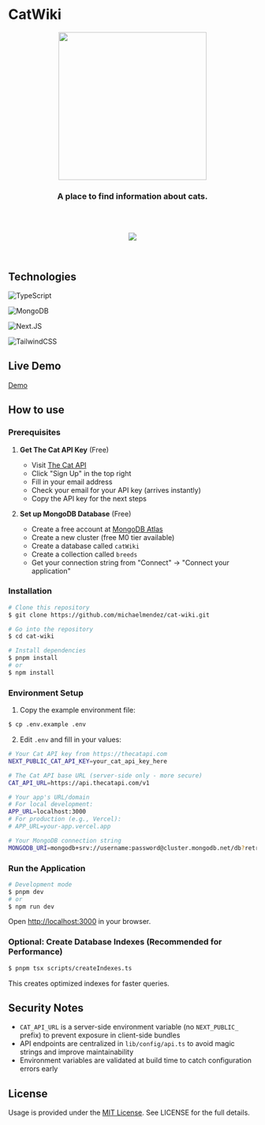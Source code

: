 # CatWiki

<p align="center">
    <img src="https://i.imgur.com/XMKAjCQ.png" width="300px" />
</p>

<h3 align="center">A place to find information about cats.</h3>

<br />
<br />
<p align="center">
    <img src="https://i.imgur.com/S0lZIbQ.png"/>
</p>

<br />

## Technologies

![TypeScript](https://img.shields.io/badge/typescript-%23007ACC.svg?style=for-the-badge&logo=typescript&logoColor=white)<br />

![MongoDB](https://img.shields.io/badge/MongoDB-4EA94B?style=for-the-badge&logo=mongodb&logoColor=white)<br />

![Next.JS](https://img.shields.io/badge/next.js-000000?style=for-the-badge&logo=nextdotjs&logoColor=white)<br />

![TailwindCSS](https://img.shields.io/badge/tailwindcss-%2338B2AC.svg?style=for-the-badge&logo=tailwind-css&logoColor=white)<br />


## Live Demo

<a href="https://mycatwiki.netlify.app" target="_blank">Demo</a>

## How to use

### Prerequisites

1. **Get The Cat API Key** (Free)
   - Visit <a href="https://thecatapi.com" target="_blank">The Cat API</a>
   - Click "Sign Up" in the top right
   - Fill in your email address
   - Check your email for your API key (arrives instantly)
   - Copy the API key for the next steps

2. **Set up MongoDB Database** (Free)
   - Create a free account at <a href="https://www.mongodb.com/atlas" target="_blank">MongoDB Atlas</a>
   - Create a new cluster (free M0 tier available)
   - Create a database called `catWiki`
   - Create a collection called `breeds`
   - Get your connection string from "Connect" → "Connect your application"

### Installation

```bash
# Clone this repository
$ git clone https://github.com/michaelmendez/cat-wiki.git

# Go into the repository
$ cd cat-wiki

# Install dependencies
$ pnpm install
# or
$ npm install
```

### Environment Setup

1. Copy the example environment file:
```bash
$ cp .env.example .env
```

2. Edit `.env` and fill in your values:

```bash
# Your Cat API key from https://thecatapi.com
NEXT_PUBLIC_CAT_API_KEY=your_cat_api_key_here

# The Cat API base URL (server-side only - more secure)
CAT_API_URL=https://api.thecatapi.com/v1

# Your app's URL/domain
# For local development:
APP_URL=localhost:3000
# For production (e.g., Vercel):
# APP_URL=your-app.vercel.app

# Your MongoDB connection string
MONGODB_URI=mongodb+srv://username:password@cluster.mongodb.net/db?retryWrites=true&w=majority
```

### Run the Application

```bash
# Development mode
$ pnpm dev
# or
$ npm run dev
```

Open [http://localhost:3000](http://localhost:3000) in your browser.

### Optional: Create Database Indexes (Recommended for Performance)

```bash
$ pnpm tsx scripts/createIndexes.ts
```

This creates optimized indexes for faster queries.

## Security Notes

- `CAT_API_URL` is a server-side environment variable (no `NEXT_PUBLIC_` prefix) to prevent exposure in client-side bundles
- API endpoints are centralized in `lib/config/api.ts` to avoid magic strings and improve maintainability
- Environment variables are validated at build time to catch configuration errors early


## License

Usage is provided under the [MIT License](https://opensource.org/licenses/mit-license.php). See LICENSE for the full details.
